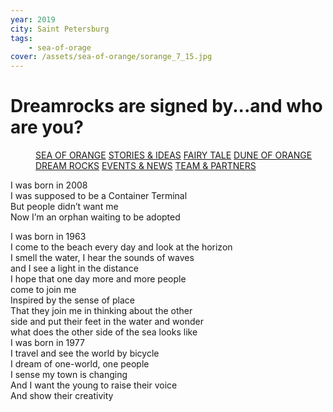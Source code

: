 ```yaml
---
year: 2019
city: Saint Petersburg
tags:
    - sea-of-orage
cover: /assets/sea-of-orange/sorange_7_15.jpg
---
```


# Dreamrocks are signed by...and who are you?

<Menu>
<a href="/sea-of-orange">SEA OF ORANGE</a>
<a href="/sea-of-orange/stories-and-ideas">STORIES & IDEAS</a>
<a href="/sea-of-orange/fairytale">FAIRY TALE</a>
<a href="/sea-of-orange/dune-of-orange">DUNE OF ORANGE</a>
<a href="/sea-of-orange/dreamrocks">DREAM ROCKS</a>
<a href="/sea-of-orange/events-and-news">EVENTS & NEWS</a>
<a href="/sea-of-orange/team-and-partners">TEAM & PARTNERS</a>
</Menu>

I was born in 2008<br/>
I was supposed to be a Container Terminal<br/>
But people didn’t want me<br/>
Now I’m an orphan waiting to be adopted<br/>

I was born in 1963<br/>
I come to the beach every day and look at the horizon<br/>
I smell the water, I hear the sounds of waves<br/>
and I see a light in the distance<br/>
I hope that one day more and more people<br/>
come to join me<br/>
Inspired by the sense of place<br/>
That they join me in thinking about the other<br/>
side and put their feet in the water and wonder<br/>
what does the other side of the sea looks like<br/>
I was born in 1977<br/>
I travel and see the world by bicycle<br/>
I dream of one-world, one people<br/>
I sense my town is changing<br/>
And I want the young to raise their voice<br/>
And show their creativity<br/>